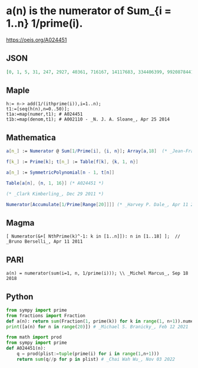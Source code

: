# a\(n\) is the numerator of Sum\_\{i \= 1\.\.n\} 1/prime\(i\)\.
https://oeis.org/A024451
## JSON
```JSON
[0, 1, 5, 31, 247, 2927, 40361, 716167, 14117683, 334406399, 9920878441, 314016924901, 11819186711467, 492007393304957, 21460568175640361, 1021729465586766997, 54766551458687142251, 3263815694539731437539, 201015517717077830328949, 13585328068403621603022853]
```
## Maple
```Maple
h:= n-> add(1/(ithprime(i)),i=1..n);
t1:=[seq(h(n),n=0..50)];
t1a:=map(numer,t1); # A024451
t1b:=map(denom,t1); # A002110 - _N. J. A. Sloane_, Apr 25 2014
```
## Mathematica
```Mathematica
a[n_] := Numerator @ Sum[1/Prime[i], {i, n}]; Array[a,18]  (* _Jean-François Alcover_, Apr 11 2011 *)
```
```Mathematica
f[k_] := Prime[k]; t[n_] := Table[f[k], {k, 1, n}]
```
```Mathematica
a[n_] := SymmetricPolynomial[n - 1, t[n]]
```
```Mathematica
Table[a[n], {n, 1, 16}] (* A024451 *)
```
```Mathematica
(* _Clark Kimberling_, Dec 29 2011 *)
```
```Mathematica
Numerator[Accumulate[1/Prime[Range[20]]]] (* _Harvey P. Dale_, Apr 11 2012 *)
```
## Magma
```Magma
[ Numerator(&+[ NthPrime(k)^-1: k in [1..n]]): n in [1..18] ];  // _Bruno Berselli_, Apr 11 2011
```
## PARI
```PARI
a(n) = numerator(sum(i=1, n, 1/prime(i))); \\ _Michel Marcus_, Sep 18 2018
```
## Python
```Python
from sympy import prime
from fractions import Fraction
def a(n): return sum(Fraction(1, prime(k)) for k in range(1, n+1)).numerator
print([a(n) for n in range(20)]) # _Michael S. Branicky_, Feb 12 2021
```
```Python
from math import prod
from sympy import prime
def A024451(n):
    q = prod(plist:=tuple(prime(i) for i in range(1,n+1)))
    return sum(q//p for p in plist) # _Chai Wah Wu_, Nov 03 2022
```
